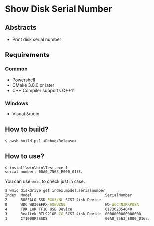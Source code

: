 # Show Disk Serial Number

## Abstracts

* Print disk serial number

## Requirements

### Common

* Powershell
* CMake 3.0.0 or later
* C++ Compiler supports C++11

### Windows

* Visual Studio

## How to build?

````shell
$ pwsh build.ps1 <Debug/Release>
````

## How to use?

````bat
$ install\win\bin\Test.exe 1
serial number: 00A0_7563_E000_0163.
````

You can use `wmic` to check just in case.

````bat
$ wmic diskdrive get index,model,serialnumber                                                                                       
Index  Model                                 SerialNumber
2      BUFFALO SSD-PGU3/NL SCSI Disk Device
0      WDC WD30EFRX-68EUZN0                  WD-WCC4N3RKP08A
4      TDK LoR TF10 USB Device               017302354040
3      Realtek RTL9210B-CG SCSI Disk Device  0000000000000000
1      CT1000P2SSD8                          00A0_7563_E000_0163.
````